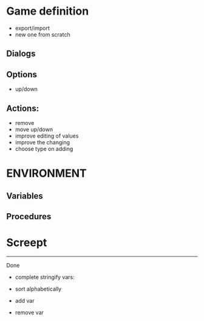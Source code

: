 # Game definition

- export/import
- new one from scratch

## Dialogs

## Options

- up/down

## Actions:

- remove
- move up/down
- improve editing of values
- improve the changing
- choose type on adding

# ENVIRONMENT

## Variables

## Procedures

# Screept

---

Done

- complete stringify
  vars:

- sort alphabetically
- add var
- remove var
